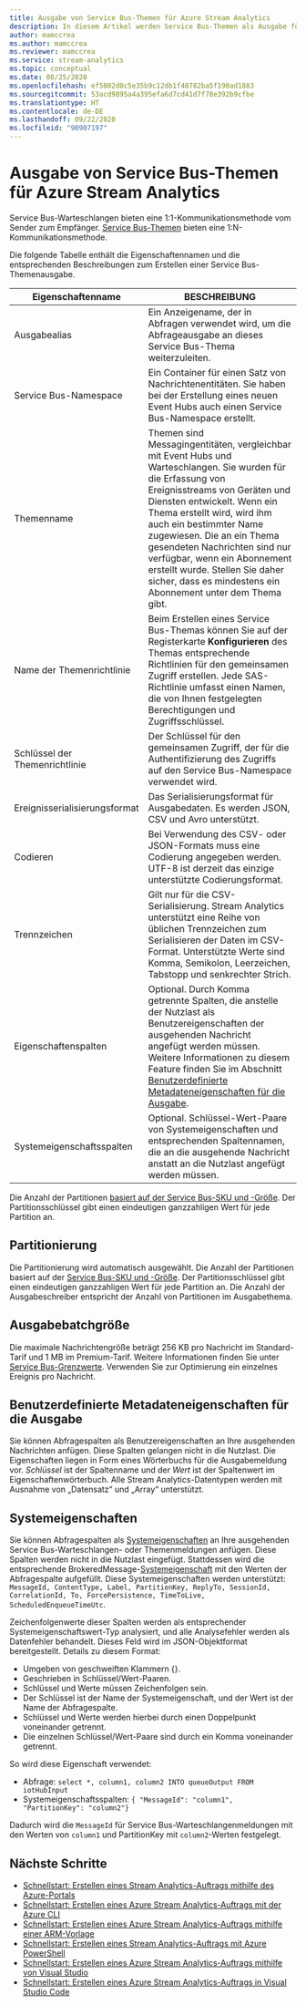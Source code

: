 ```yaml
---
title: Ausgabe von Service Bus-Themen für Azure Stream Analytics
description: In diesem Artikel werden Service Bus-Themen als Ausgabe für Azure Stream Analytics beschrieben.
author: mamccrea
ms.author: mamccrea
ms.reviewer: mamccrea
ms.service: stream-analytics
ms.topic: conceptual
ms.date: 08/25/2020
ms.openlocfilehash: ef5802d0c5e35b9c12db1f40782ba5f190ad1883
ms.sourcegitcommit: 53acd9895a4a395efa6d7cd41d7f78e392b9cfbe
ms.translationtype: HT
ms.contentlocale: de-DE
ms.lasthandoff: 09/22/2020
ms.locfileid: "90907197"
---
```

# <a name="service-bus-topics-output-from-azure-stream-analytics"></a>Ausgabe von Service Bus-Themen für Azure Stream Analytics

Service Bus-Warteschlangen bieten eine 1:1-Kommunikationsmethode vom Sender zum Empfänger. [Service Bus-Themen](https://msdn.microsoft.com/library/azure/hh367516.aspx) bieten eine 1:N-Kommunikationsmethode.

Die folgende Tabelle enthält die Eigenschaftennamen und die entsprechenden Beschreibungen zum Erstellen einer Service Bus-Themenausgabe.

| Eigenschaftenname | BESCHREIBUNG |
| --- | --- |
| Ausgabealias |Ein Anzeigename, der in Abfragen verwendet wird, um die Abfrageausgabe an dieses Service Bus-Thema weiterzuleiten. |
| Service Bus-Namespace |Ein Container für einen Satz von Nachrichtenentitäten. Sie haben bei der Erstellung eines neuen Event Hubs auch einen Service Bus-Namespace erstellt. |
| Themenname |Themen sind Messagingentitäten, vergleichbar mit Event Hubs und Warteschlangen. Sie wurden für die Erfassung von Ereignisstreams von Geräten und Diensten entwickelt. Wenn ein Thema erstellt wird, wird ihm auch ein bestimmter Name zugewiesen. Die an ein Thema gesendeten Nachrichten sind nur verfügbar, wenn ein Abonnement erstellt wurde. Stellen Sie daher sicher, dass es mindestens ein Abonnement unter dem Thema gibt. |
| Name der Themenrichtlinie |Beim Erstellen eines Service Bus-Themas können Sie auf der Registerkarte **Konfigurieren** des Themas entsprechende Richtlinien für den gemeinsamen Zugriff erstellen. Jede SAS-Richtlinie umfasst einen Namen, die von Ihnen festgelegten Berechtigungen und Zugriffsschlüssel. |
| Schlüssel der Themenrichtlinie |Der Schlüssel für den gemeinsamen Zugriff, der für die Authentifizierung des Zugriffs auf den Service Bus-Namespace verwendet wird. |
| Ereignisserialisierungsformat |Das Serialisierungsformat für Ausgabedaten. Es werden JSON, CSV und Avro unterstützt. |
| Codieren |Bei Verwendung des CSV- oder JSON-Formats muss eine Codierung angegeben werden. UTF-8 ist derzeit das einzige unterstützte Codierungsformat. |
| Trennzeichen |Gilt nur für die CSV-Serialisierung. Stream Analytics unterstützt eine Reihe von üblichen Trennzeichen zum Serialisieren der Daten im CSV-Format. Unterstützte Werte sind Komma, Semikolon, Leerzeichen, Tabstopp und senkrechter Strich. |
| Eigenschaftenspalten | Optional. Durch Komma getrennte Spalten, die anstelle der Nutzlast als Benutzereigenschaften der ausgehenden Nachricht angefügt werden müssen. Weitere Informationen zu diesem Feature finden Sie im Abschnitt [Benutzerdefinierte Metadateneigenschaften für die Ausgabe](#custom-metadata-properties-for-output). |
| Systemeigenschaftsspalten | Optional. Schlüssel-Wert-Paare von Systemeigenschaften und entsprechenden Spaltennamen, die an die ausgehende Nachricht anstatt an die Nutzlast angefügt werden müssen. |

Die Anzahl der Partitionen [basiert auf der Service Bus-SKU und -Größe](../service-bus-messaging/service-bus-partitioning.md). Der Partitionsschlüssel gibt einen eindeutigen ganzzahligen Wert für jede Partition an.

## <a name="partitioning"></a>Partitionierung

Die Partitionierung wird automatisch ausgewählt. Die Anzahl der Partitionen basiert auf der [Service Bus-SKU und -Größe](../service-bus-messaging/service-bus-partitioning.md). Der Partitionsschlüssel gibt einen eindeutigen ganzzahligen Wert für jede Partition an. Die Anzahl der Ausgabeschreiber entspricht der Anzahl von Partitionen im Ausgabethema.

## <a name="output-batch-size"></a>Ausgabebatchgröße

Die maximale Nachrichtengröße beträgt 256 KB pro Nachricht im Standard-Tarif und 1 MB im Premium-Tarif. Weitere Informationen finden Sie unter [Service Bus-Grenzwerte](../service-bus-messaging/service-bus-quotas.md). Verwenden Sie zur Optimierung ein einzelnes Ereignis pro Nachricht.

## <a name="custom-metadata-properties-for-output"></a>Benutzerdefinierte Metadateneigenschaften für die Ausgabe

Sie können Abfragespalten als Benutzereigenschaften an Ihre ausgehenden Nachrichten anfügen. Diese Spalten gelangen nicht in die Nutzlast. Die Eigenschaften liegen in Form eines Wörterbuchs für die Ausgabemeldung vor. *Schlüssel* ist der Spaltenname und der *Wert* ist der Spaltenwert im Eigenschaftenwörterbuch. Alle Stream Analytics-Datentypen werden mit Ausnahme von „Datensatz“ und „Array“ unterstützt.

## <a name="system-properties"></a>Systemeigenschaften

Sie können Abfragespalten als [Systemeigenschaften](https://docs.microsoft.com/dotnet/api/microsoft.servicebus.messaging.brokeredmessage?view=azure-dotnet#properties&preserve-view=true) an Ihre ausgehenden Service Bus-Warteschlangen- oder Themenmeldungen anfügen. Diese Spalten werden nicht in die Nutzlast eingefügt. Stattdessen wird die entsprechende BrokeredMessage-[Systemeigenschaft](https://docs.microsoft.com/dotnet/api/microsoft.servicebus.messaging.brokeredmessage?view=azure-dotnet#properties&preserve-view=true) mit den Werten der Abfragespalte aufgefüllt.
Diese Systemeigenschaften werden unterstützt: `MessageId, ContentType, Label, PartitionKey, ReplyTo, SessionId, CorrelationId, To, ForcePersistence, TimeToLive, ScheduledEnqueueTimeUtc`.

Zeichenfolgenwerte dieser Spalten werden als entsprechender Systemeigenschaftswert-Typ analysiert, und alle Analysefehler werden als Datenfehler behandelt.
Dieses Feld wird im JSON-Objektformat bereitgestellt. Details zu diesem Format:

* Umgeben von geschweiften Klammern {}.
* Geschrieben in Schlüssel/Wert-Paaren.
* Schlüssel und Werte müssen Zeichenfolgen sein.
* Der Schlüssel ist der Name der Systemeigenschaft, und der Wert ist der Name der Abfragespalte.
* Schlüssel und Werte werden hierbei durch einen Doppelpunkt voneinander getrennt.
* Die einzelnen Schlüssel/Wert-Paare sind durch ein Komma voneinander getrennt.

So wird diese Eigenschaft verwendet:

* Abfrage: `select *, column1, column2 INTO queueOutput FROM iotHubInput`
* Systemeigenschaftsspalten: `{ "MessageId": "column1", "PartitionKey": "column2"}`

Dadurch wird die `MessageId` für Service Bus-Warteschlangenmeldungen mit den Werten von `column1` und PartitionKey mit `column2`-Werten festgelegt.

## <a name="next-steps"></a>Nächste Schritte

* [Schnellstart: Erstellen eines Stream Analytics-Auftrags mithilfe des Azure-Portals](stream-analytics-quick-create-portal.md)
* [Schnellstart: Erstellen eines Azure Stream Analytics-Auftrags mit der Azure CLI](quick-create-azure-cli.md)
* [Schnellstart: Erstellen eines Azure Stream Analytics-Auftrags mithilfe einer ARM-Vorlage](quick-create-azure-resource-manager.md)
* [Schnellstart: Erstellen eines Stream Analytics-Auftrags mit Azure PowerShell](stream-analytics-quick-create-powershell.md)
* [Schnellstart: Erstellen eines Azure Stream Analytics-Auftrags mithilfe von Visual Studio](stream-analytics-quick-create-vs.md)
* [Schnellstart: Erstellen eines Azure Stream Analytics-Auftrags in Visual Studio Code](quick-create-visual-studio-code.md)

